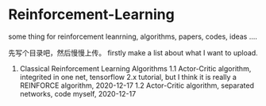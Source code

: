 # Reinforcement-Learning
some thing for reinforcement leanrning, algorithms, papers, codes, ideas ....

先写个目录吧，然后慢慢上传。
firstly make a list about what I want to upload.

1. Classical Reinforcement Learning Algorithms
    1.1 Actor-Critic algorithm, integrited in one net, tensorflow 2.x tutorial, but I think it is really a REINFORCE algorithm, 2020-12-17
    1.2 Actor-Critic algorithm, separated networks, code myself, 2020-12-17
